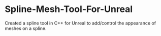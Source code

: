 # Spline-Mesh-Tool-For-Unreal
Created a spline tool in C++ for Unreal to add/control the appearance of meshes on a spline.
